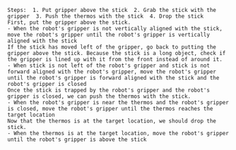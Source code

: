 
    Steps:  1. Put gripper above the stick  2. Grab the stick with the gripper  3. Push the thermos with the stick  4. Drop the stick  
    First, put the gripper above the stick.
    - When the robot's gripper is not vertically aligned with the stick, move the robot's gripper until the robot's gripper is vertically aligned with the stick
    If the stick has moved left of the gripper, go back to putting the gripper above the stick. Because the stick is a long object, check if the gripper is lined up with it from the front instead of around it.
    - When stick is not left of the robot's gripper and stick is not forward aligned with the robot's gripper, move the robot's gripper until the robot's gripper is forward aligned with the stick and the robot's gripper is closed
    Once the stick is trapped by the robot's gripper and the robot's gripper is closed, we can push the thermos with the stick.
    - When the robot's gripper is near the thermos and the robot's gripper is closed, move the robot's gripper until the thermos reaches the target location
    Now that the thermos is at the target location, we should drop the stick.
    - When the thermos is at the target location, move the robot's gripper until the robot's gripper is above the stick